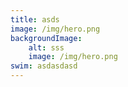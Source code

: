```yaml
---
title: asds
image: /img/hero.png
backgroundImage:
    alt: sss
    image: /img/hero.png
swim: asdasdasd
---
```

